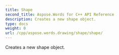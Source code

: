 ```yaml
---
title: Shape
second_title: Aspose.Words for C++ API Reference
description: Creates a new shape object. 
type: docs
weight: 0
url: /cpp/aspose.words.drawing/shape/shape/
---
```


Creates a new shape object. 

